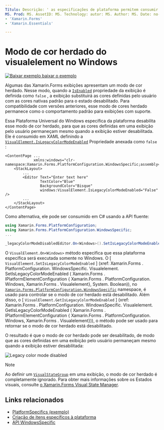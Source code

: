 ```yaml
---
Título: Descrição: ' as especificações de plataforma permitem consumir funcionalidade que só está disponível em uma plataforma específica, sem implementar renderizadores ou efeitos personalizados. Este artigo explica como consumir a plataforma específica do Windows que desabilita o Xamarin.Forms modo de cor herdado.
MS. Prod: MS. AssetID: MS. Technology: autor: MS. Author: MS. Date: no-loc:
- 'Xamarin.Forms'
- 'Xamarin.Essentials'

---
```


# <a name="visualelement-legacy-color-mode-on-windows"></a>Modo de cor herdado do visualelement no Windows

[![Baixar exemplo ](~/media/shared/download.png) baixar o exemplo](https://docs.microsoft.com/samples/xamarin/xamarin-forms-samples/userinterface-platformspecifics)

Algumas das Xamarin.Forms exibições apresentam um modo de cor herdado. Nesse modo, quando a [`IsEnabled`](xref:Xamarin.Forms.VisualElement.IsEnabled) propriedade da exibição é definida como `false` , a exibição substituirá as cores definidas pelo usuário com as cores nativas padrão para o estado desabilitado. Para compatibilidade com versões anteriores, esse modo de cores herdado permanece como o comportamento padrão para exibições com suporte.

Essa Plataforma Universal do Windows específica da plataforma desabilita esse modo de cor herdado, para que as cores definidas em uma exibição pelo usuário permaneçam mesmo quando a exibição estiver desabilitada. Ele é consumido em XAML definindo a [`VisualElement.IsLegacyColorModeEnabled`](xref:Xamarin.Forms.PlatformConfiguration.WindowsSpecific.VisualElement.IsLegacyColorModeEnabledProperty) Propriedade anexada como `false` :

```xaml
<ContentPage ...
             xmlns:windows="clr-namespace:Xamarin.Forms.PlatformConfiguration.WindowsSpecific;assembly=Xamarin.Forms.Core">
    <StackLayout>
        ...
        <Editor Text="Enter text here"
                TextColor="Blue"
                BackgroundColor="Bisque"
                windows:VisualElement.IsLegacyColorModeEnabled="False" />
        ...
    </StackLayout>
</ContentPage>
```

Como alternativa, ele pode ser consumido em C# usando a API fluente:

```csharp
using Xamarin.Forms.PlatformConfiguration;
using Xamarin.Forms.PlatformConfiguration.WindowsSpecific;
...

_legacyColorModeDisabledEditor.On<Windows>().SetIsLegacyColorModeEnabled(false);
```

O `VisualElement.On<Windows>` método especifica que essa plataforma específica será executada somente no Windows. O [ `VisualElement.SetIsLegacyColorModeEnabled` ] (xref: Xamarin.Forms . PlatformConfiguration. WindowsSpecific. Visualelement. SetIsLegacyColorModeEnabled ( Xamarin.Forms . IPlatformElementConfiguration { Xamarin.Forms . PlatformConfiguration. Windows, Xamarin.Forms . Visualelement}, System. Boolean)), no [`Xamarin.Forms.PlatformConfiguration.WindowsSpecific`](xref:Xamarin.Forms.PlatformConfiguration.WindowsSpecific) namespace, é usado para controlar se o modo de cor herdado está desabilitado. Além disso, o [ `VisualElement.GetIsLegacyColorModeEnabled` ] (xref: Xamarin.Forms . PlatformConfiguration. WindowsSpecific. Visualelement. GetIsLegacyColorModeEnabled ( Xamarin.Forms . IPlatformElementConfiguration { Xamarin.Forms . PlatformConfiguration. Windows, Xamarin.Forms . Visualelement})), o método pode ser usado para retornar se o modo de cor herdado está desabilitado.

O resultado é que o modo de cor herdado pode ser desabilitado, de modo que as cores definidas em uma exibição pelo usuário permaneçam mesmo quando a exibição estiver desabilitada:

![](legacy-color-mode-images/legacy-color-mode-disabled.png "Legacy color mode disabled")

> [!NOTE]
> Ao definir um [`VisualStateGroup`](xref:Xamarin.Forms.VisualStateGroup) em uma exibição, o modo de cor herdado é completamente ignorado. Para obter mais informações sobre os Estados visuais, consulte [o Xamarin.Forms Visual State Manager](~/xamarin-forms/user-interface/visual-state-manager.md).

## <a name="related-links"></a>Links relacionados

- [PlatformSpecifics (exemplo)](https://docs.microsoft.com/samples/xamarin/xamarin-forms-samples/userinterface-platformspecifics)
- [Criação de itens específicos à plataforma](~/xamarin-forms/platform/platform-specifics/index.md#creating-platform-specifics)
- [API WindowsSpecific](xref:Xamarin.Forms.PlatformConfiguration.WindowsSpecific)
